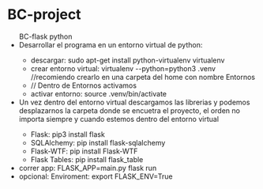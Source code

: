 # BC-project
<ul>
BC-flask python
<li>Desarrollar el programa en un entorno virtual de python: </li>
<ul>
<li> descargar: sudo apt-get install python-virtualenv virtualenv </li>
<li> crear entorno virtual: virtualenv --python=python3 .venv //recomiendo crearlo en una carpeta del home con nombre Entornos </li>
<li> // Dentro de Entornos activamos  </li>
<li> activar entorno: source .venv/bin/activate</li>
</ul>
<li> Un vez dentro del entorno virtual descargamos las librerias y podemos desplazarnos la carpeta donde se encuetra el proyecto, el orden no importa siempre y cuando estemos dentro del entorno virtual</li>
<ul>
<li> Flask: pip3 install flask </li>
<li> SQLAlchemy: pip install flask-sqlalchemy  </li>
<li> Flask-WTF: pip install Flask-WTF  </li>
<li> Flask Tables: pip install flask_table</li>
</ul>
<li> correr app: FLASK_APP=main.py flask run </li>
<li> opcional: Enviroment: export FLASK_ENV=True </li> 
</ul>
